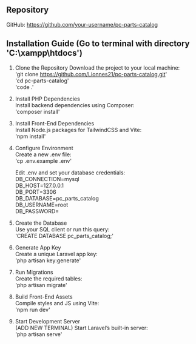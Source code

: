 ## Repository
GitHub: https://github.com/your-username/pc-parts-catalog
## Installation Guide (Go to terminal with directory 'C:\xampp\htdocs')

1. Clone the Repository
    Download the project to your local machine: <br>
       'git clone https://github.com/Lionnes21/pc-parts-catalog.git' <br>
       'cd pc-parts-catalog' <br>
       'code .'
       
2. Install PHP Dependencies <br>
    Install backend dependencies using Composer: <br>
        'composer install'
   
3. Install Front-End Dependencies <br>
    Install Node.js packages for TailwindCSS and Vite: <br>
        'npm install'
   
4. Configure Environment <br>
    Create a new .env file: <br>
       'cp .env.example .env'
   
    Edit .env and set your database credentials: <br>
       DB_CONNECTION=mysql  
       DB_HOST=127.0.0.1  
       DB_PORT=3306  
       DB_DATABASE=pc_parts_catalog  
       DB_USERNAME=root  
       DB_PASSWORD=

5. Create the Database <br>
    Use your SQL client or run this query: <br>
        'CREATE DATABASE pc_parts_catalog;'

6. Generate App Key <br>
    Create a unique Laravel app key: <br>
    'php artisan key:generate'

7. Run Migrations <br>
    Create the required tables: <br>
        'php artisan migrate'

8. Build Front-End Assets <br>
    Compile styles and JS using Vite: <br>
       'npm run dev'
   
9. Start Development Server <br> (ADD NEW TERMINAL)
     Start Laravel’s built-in server:<br>
        'php artisan serve'

   
